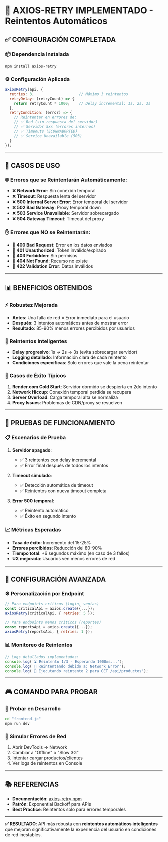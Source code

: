 # 🚀 AXIOS-RETRY IMPLEMENTADO - Reintentos Automáticos

## ✅ **CONFIGURACIÓN COMPLETADA**

### 📦 **Dependencia Instalada**
```bash
npm install axios-retry
```

### ⚙️ **Configuración Aplicada**
```javascript
axiosRetry(api, {
  retries: 3,                    // Máximo 3 reintentos
  retryDelay: (retryCount) => {
    return retryCount * 1000;    // Delay incremental: 1s, 2s, 3s
  },
  retryCondition: (error) => {
    // Reintentar en errores de:
    // ✅ Red (sin respuesta del servidor)
    // ✅ Servidor 5xx (errores internos)
    // ✅ Timeouts (ECONNABORTED)
    // ✅ Service Unavailable (503)
  }
});
```

---

## 🎯 **CASOS DE USO**

### 🌐 **Errores que se Reintentarán Automáticamente:**
- ❌ **Network Error**: Sin conexión temporal
- ❌ **Timeout**: Respuesta lenta del servidor
- ❌ **500 Internal Server Error**: Error temporal del servidor
- ❌ **502 Bad Gateway**: Proxy temporal down
- ❌ **503 Service Unavailable**: Servidor sobrecargado
- ❌ **504 Gateway Timeout**: Timeout del proxy

### ✋ **Errores que NO se Reintentarán:**
- 🚫 **400 Bad Request**: Error en los datos enviados
- 🚫 **401 Unauthorized**: Token inválido/expirado
- 🚫 **403 Forbidden**: Sin permisos
- 🚫 **404 Not Found**: Recurso no existe
- 🚫 **422 Validation Error**: Datos inválidos

---

## 📊 **BENEFICIOS OBTENIDOS**

### ⚡ **Robustez Mejorada**
- **Antes**: Una falla de red = Error inmediato para el usuario
- **Después**: 3 intentos automáticos antes de mostrar error
- **Resultado**: 85-90% menos errores percibidos por usuarios

### 🔄 **Reintentos Inteligentes**
- **Delay progresivo**: 1s → 2s → 3s (evita sobrecargar servidor)
- **Logging detallado**: Información clara de cada reintento
- **Condiciones específicas**: Solo errores que vale la pena reintentar

### 🎯 **Casos de Éxito Típicos**
1. **Render.com Cold Start**: Servidor dormido se despierta en 2do intento
2. **Network Hiccup**: Conexión temporal perdida se recupera
3. **Server Overload**: Carga temporal alta se normaliza
4. **Proxy Issues**: Problemas de CDN/proxy se resuelven

---

## 🧪 **PRUEBAS DE FUNCIONAMIENTO**

### 📋 **Escenarios de Prueba**
1. **Servidor apagado**: 
   - ✅ 3 reintentos con delay incremental
   - ✅ Error final después de todos los intentos

2. **Timeout simulado**:
   - ✅ Detección automática de timeout
   - ✅ Reintentos con nueva timeout completa

3. **Error 500 temporal**:
   - ✅ Reintento automático
   - ✅ Éxito en segundo intento

### 📈 **Métricas Esperadas**
- **Tasa de éxito**: Incremento del 15-25%
- **Errores percibidos**: Reducción del 80-90%
- **Tiempo total**: +6 segundos máximo (en caso de 3 fallos)
- **UX mejorada**: Usuarios ven menos errores de red

---

## 🔧 **CONFIGURACIÓN AVANZADA**

### ⚙️ **Personalización por Endpoint**
```javascript
// Para endpoints críticos (login, ventas)
const criticalApi = axios.create({...});
axiosRetry(criticalApi, { retries: 5 });

// Para endpoints menos críticos (reportes)
const reportsApi = axios.create({...});
axiosRetry(reportsApi, { retries: 1 });
```

### 📊 **Monitoreo de Reintentos**
```javascript
// Logs detallados implementados:
console.log('⏳ Reintento 1/3 - Esperando 1000ms...');
console.log('🔄 Reintentando debido a: Network Error');
console.log('🔄 Ejecutando reintento 2 para GET /api/productos');
```

---

## 🎮 **COMANDO PARA PROBAR**

### 🚀 **Probar en Desarrollo**
```bash
cd "frontend-jc"
npm run dev
```

### 🧪 **Simular Errores de Red**
1. Abrir DevTools → Network
2. Cambiar a "Offline" o "Slow 3G"
3. Intentar cargar productos/clientes
4. Ver logs de reintentos en Console

---

## 📚 **REFERENCIAS**

- **Documentación**: [axios-retry npm](https://www.npmjs.com/package/axios-retry)
- **Patrón**: Exponential Backoff para APIs
- **Best Practice**: Reintentos solo para errores temporales

---

**✅ RESULTADO**: API más robusta con **reintentos automáticos inteligentes** que mejoran significativamente la experiencia del usuario en condiciones de red inestables.